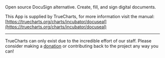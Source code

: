 Open source DocuSign alternative. Create, fill, and sign digital documents.

This App is supplied by TrueCharts, for more information visit the manual: [https://truecharts.org/charts/incubator/docuseal](https://truecharts.org/charts/incubator/docuseal)

---

TrueCharts can only exist due to the incredible effort of our staff.
Please consider making a [donation](https://truecharts.org/sponsor) or contributing back to the project any way you can!
